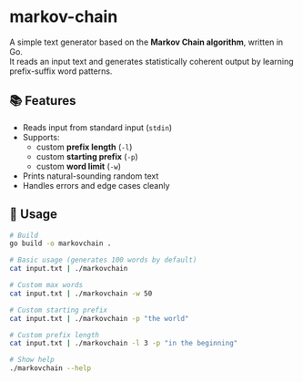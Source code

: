 # markov-chain

A simple text generator based on the **Markov Chain algorithm**, written in Go.  
It reads an input text and generates statistically coherent output by learning prefix-suffix word patterns.

## 📚 Features

- Reads input from standard input (`stdin`)
- Supports:
  - custom **prefix length** (`-l`)
  - custom **starting prefix** (`-p`)
  - custom **word limit** (`-w`)
- Prints natural-sounding random text
- Handles errors and edge cases cleanly

## 📌 Usage

```sh
# Build
go build -o markovchain .

# Basic usage (generates 100 words by default)
cat input.txt | ./markovchain

# Custom max words
cat input.txt | ./markovchain -w 50

# Custom starting prefix
cat input.txt | ./markovchain -p "the world"

# Custom prefix length
cat input.txt | ./markovchain -l 3 -p "in the beginning"

# Show help
./markovchain --help
